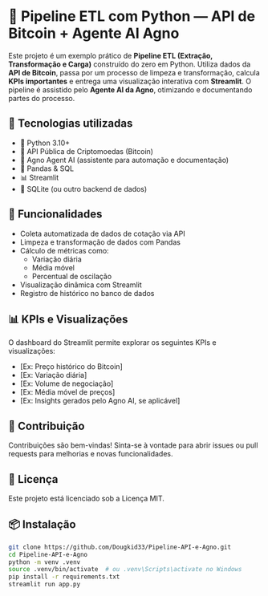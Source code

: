 # 🔁 Pipeline ETL com Python — API de Bitcoin + Agente AI Agno

Este projeto é um exemplo prático de **Pipeline ETL (Extração, Transformação e Carga)** construído do zero em Python. Utiliza dados da **API de Bitcoin**, passa por um processo de limpeza e transformação, calcula **KPIs importantes** e entrega uma visualização interativa com **Streamlit**. O pipeline é assistido pelo **Agente AI da Agno**, otimizando e documentando partes do processo.

## 📌 Tecnologias utilizadas

- 🐍 Python 3.10+
- 📡 API Pública de Criptomoedas (Bitcoin)
- 🤖 Agno Agent AI (assistente para automação e documentação)
- 🧮 Pandas & SQL
- 📊 Streamlit
- 💾 SQLite (ou outro backend de dados)

## 🚀 Funcionalidades

- Coleta automatizada de dados de cotação via API
- Limpeza e transformação de dados com Pandas
- Cálculo de métricas como:
  - Variação diária
  - Média móvel
  - Percentual de oscilação
- Visualização dinâmica com Streamlit
- Registro de histórico no banco de dados


## 📊 KPIs e Visualizações

O dashboard do Streamlit permite explorar os seguintes KPIs e visualizações:

* [Ex: Preço histórico do Bitcoin]
* [Ex: Variação diária]
* [Ex: Volume de negociação]
* [Ex: Média móvel de preços]
* [Ex: Insights gerados pelo Agno AI, se aplicável]

## 🤝 Contribuição

Contribuições são bem-vindas! Sinta-se à vontade para abrir issues ou pull requests para melhorias e novas funcionalidades.

## 📄 Licença

Este projeto está licenciado sob a Licença MIT.

## 📦 Instalação

```bash
git clone https://github.com/Dougkid33/Pipeline-API-e-Agno.git
cd Pipeline-API-e-Agno
python -m venv .venv
source .venv/bin/activate  # ou .venv\Scripts\activate no Windows
pip install -r requirements.txt
streamlit run app.py
